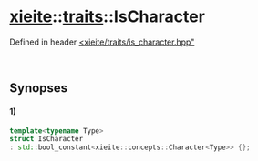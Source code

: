 # [xieite](../../xieite.md)\:\:[traits](../../traits.md)\:\:IsCharacter
Defined in header [<xieite/traits/is_character.hpp"](../../../include/xieite/traits/is_character.hpp)

&nbsp;

## Synopses
#### 1)
```cpp
template<typename Type>
struct IsCharacter
: std::bool_constant<xieite::concepts::Character<Type>> {};
```
